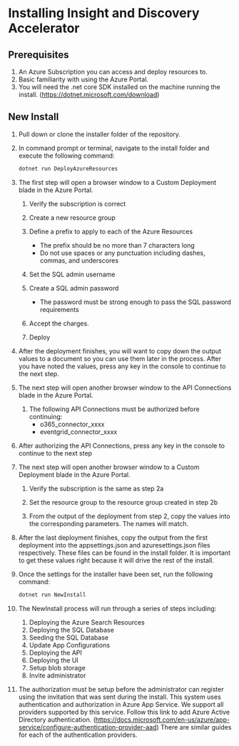 # Installing Insight and Discovery Accelerator

## Prerequisites
1. An Azure Subscription you can access and deploy resources to.
2. Basic familiarity with using the Azure Portal.
3. You will need the .net core SDK installed on the machine running the install. (https://dotnet.microsoft.com/download)

## New Install

1. Pull down or clone the installer folder of the repository.
2. In command prompt or terminal, navigate to the install folder and execute the following command: 

    ```cmd
    dotnet run DeployAzureResources
    ```

3. The first step will open a browser window to a Custom Deployment blade in the Azure Portal.
   
   1. Verify the subscription is correct  
   2. Create a new resource group   
   3. Define a prefix to apply to each of the Azure Resources
      * The prefix should be no more than 7 characters long
      * Do not use spaces or any punctuation including dashes, commas, and underscores   
   
   4. Set the SQL admin username 
   5. Create a SQL admin password   
      * The password must be strong enough to pass the SQL password requirements
   6. Accept the charges.
   7. Deploy
 
3. After the deployment finishes, you will want to copy down the output values to a document so you can use them later in the process. After you have noted the values, press any key in the console to continue to the next step. 

4. The next step will open another browser window to the API Connections blade in the Azure Portal.

   1. The following API Connections must be authorized before continuing:
      * o365_connector_xxxx
      * eventgrid_connector_xxxx

5. After authorizing the API Connections, press any key in the console to continue to the next step

6. The next step will open another browser window to a Custom Deployment blade in the Azure Portal.

   1. Verify the subscription is the same as step 2a

   2. Set the resource group to the resource group created in step 2b

   3. From the output of the deployment from step 2, copy the values into the corresponding parameters. The names will match.

7. After the last deployment finishes, copy the output from the first deployment into the appsettings.json and azuresettings.json files respectively. These files can be found in the install folder. It is important to get these values right because it will drive the rest of the install.
 
9. Once the settings for the installer have been set, run the following command:

    ```cmd
    dotnet run NewInstall
    ```

10. The NewInstall process will run through a series of steps including:

    1. Deploying the Azure Search Resources
    2. Deploying the SQL Database
    3. Seeding the SQL Database
    4. Update App Configurations
    5. Deploying the API
    6. Deploying the UI
    7. Setup blob storage
    8. Invite administrator

11. The authorization must be setup before the administrator can register using the invitation that was sent during the install. This system uses authentication and authorization in Azure App Service. We support all providers supported by this service. Follow this link to add Azure Active Directory authentication. (https://docs.microsoft.com/en-us/azure/app-service/configure-authentication-provider-aad) There are similar guides for each of the authentication providers.
